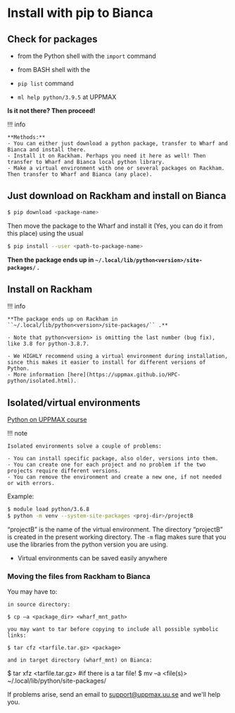 # Install with pip to Bianca

## Check for packages 
   
- from the Python shell with the ``import`` command
- from BASH shell with the 
	
- ``pip list`` command 
- ``ml help python/3.9.5`` at UPPMAX

**Is it not there? Then proceed!**

!!! info

    **Methods:**
    - You can either just download a python package, transfer to Wharf and Bianca and install there.
    - Install it on Rackham. Perhaps you need it here as well! Then transfer to Wharf and Bianca local python library.
    - Make a virtual environment with one or several packages on Rackham. Then transfer to Wharf and Bianca (any place).



## Just download on Rackham and install on Bianca

``` sh 
$ pip download <package-name>
``` 

Then move the package to the Wharf and install it (Yes, you can do it from this place) using the usual

``` sh 
$ pip install --user <path-to-package-name>
```

**Then the package ends up in ``~/.local/lib/python<version>/site-packages/`` .**


## Install on Rackham

!!! info

    **The package ends up on Rackham in ``~/.local/lib/python<version>/site-packages/`` .**

    - Note that python<version> is omitting the last number (bug fix), like 3.8 for python-3.8.7.
    
    - We HIGHLY recommend using a virtual environment during installation, since this makes it easier to install for different versions of Python.  
    - More information [here](https://uppmax.github.io/HPC-python/isolated.html). 

	
## Isolated/virtual environments

[Python on UPPMAX course](https://uppmax.github.io/R-python-julia-HPC/python/isolated.html)

!!! note
   
    Isolated environments solve a couple of problems:
   
    - You can install specific package, also older, versions into them.
    - You can create one for each project and no problem if the two projects require different versions.
    - You can remove the environment and create a new one, if not needed or with errors.
    
Example:

``` bash
$ module load python/3.6.8
$ python -m venv --system-site-packages <proj-dir>/projectB
```

“projectB” is the name of the virtual environment. The directory “projectB” is created in the present working directory. The ``-m`` flag makes sure that you use the libraries from the python version you are using.	

- Virtual environments can be saved easily anywhere
	

### Moving the files from Rackham to Bianca

You may have to:

    in source directory:

    $ cp –a <package_dir> <wharf_mnt_path>

    you may want to tar before copying to include all possible symbolic links:

    $ tar cfz <tarfile.tar.gz> <package>

    and in target directory (wharf_mnt) on Bianca:

$ tar xfz <tarfile.tar.gz> #if there is a tar file!
$ mv –a  <file(s)> ~/.local/lib/python<version>/site-packages/

If problems arise, send an email to support@uppmax.uu.se and we'll help you.
    

